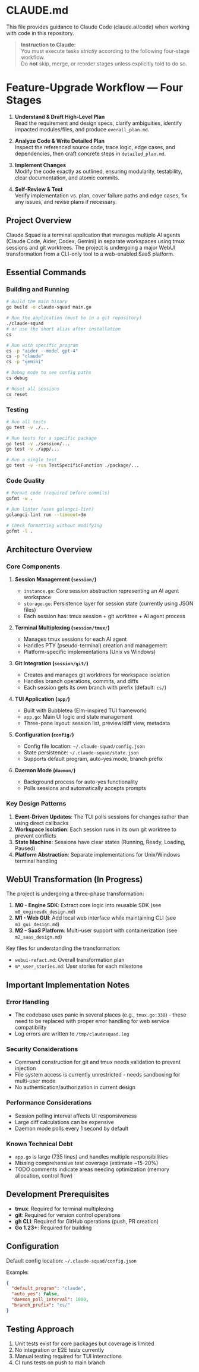 # CLAUDE.md

This file provides guidance to Claude Code (claude.ai/code) when working with code in this repository.

> **Instruction to Claude:**  
> You must execute tasks *strictly* according to the following four-stage workflow.  
> Do **not** skip, merge, or reorder stages unless explicitly told to do so.

# Feature-Upgrade Workflow — Four Stages

1. **Understand & Draft High-Level Plan**  
   Read the requirement and design specs, clarify ambiguities, identify impacted modules/files, and produce `overall_plan.md`.

2. **Analyze Code & Write Detailed Plan**  
   Inspect the referenced source code, trace logic, edge cases, and dependencies, then craft concrete steps in `detailed_plan.md`.

3. **Implement Changes**  
   Modify the code exactly as outlined, ensuring modularity, testability, clear documentation, and atomic commits.

4. **Self-Review & Test**  
   Verify implementation vs. plan, cover failure paths and edge cases, fix any issues, and revise plans if necessary.

   

## Project Overview

Claude Squad is a terminal application that manages multiple AI agents (Claude Code, Aider, Codex, Gemini) in separate workspaces using tmux sessions and git worktrees. The project is undergoing a major WebUI transformation from a CLI-only tool to a web-enabled SaaS platform.

## Essential Commands

### Building and Running
```bash
# Build the main binary
go build -o claude-squad main.go

# Run the application (must be in a git repository)
./claude-squad
# or use the short alias after installation
cs

# Run with specific program
cs -p "aider --model gpt-4"
cs -p "claude"
cs -p "gemini"

# Debug mode to see config paths
cs debug

# Reset all sessions
cs reset
```

### Testing
```bash
# Run all tests
go test -v ./...

# Run tests for a specific package
go test -v ./session/...
go test -v ./app/...

# Run a single test
go test -v -run TestSpecificFunction ./package/...
```

### Code Quality
```bash
# Format code (required before commits)
gofmt -w .

# Run linter (uses golangci-lint)
golangci-lint run --timeout=3m

# Check formatting without modifying
gofmt -l .
```

## Architecture Overview

### Core Components

1. **Session Management (`session/`)**
   - `instance.go`: Core session abstraction representing an AI agent workspace
   - `storage.go`: Persistence layer for session state (currently using JSON files)
   - Each session has: tmux session + git worktree + AI agent process

2. **Terminal Multiplexing (`session/tmux/`)**
   - Manages tmux sessions for each AI agent
   - Handles PTY (pseudo-terminal) creation and management
   - Platform-specific implementations (Unix vs Windows)

3. **Git Integration (`session/git/`)**
   - Creates and manages git worktrees for workspace isolation
   - Handles branch operations, commits, and diffs
   - Each session gets its own branch with prefix (default: `cs/`)

4. **TUI Application (`app/`)**
   - Built with Bubbletea (Elm-inspired TUI framework)
   - `app.go`: Main UI logic and state management
   - Three-pane layout: session list, preview/diff view, metadata

5. **Configuration (`config/`)**
   - Config file location: `~/.claude-squad/config.json`
   - State persistence: `~/.claude-squad/state.json`
   - Supports default program, auto-yes mode, branch prefix

6. **Daemon Mode (`daemon/`)**
   - Background process for auto-yes functionality
   - Polls sessions and automatically accepts prompts

### Key Design Patterns

1. **Event-Driven Updates**: The TUI polls sessions for changes rather than using direct callbacks
2. **Workspace Isolation**: Each session runs in its own git worktree to prevent conflicts
3. **State Machine**: Sessions have clear states (Running, Ready, Loading, Paused)
4. **Platform Abstraction**: Separate implementations for Unix/Windows terminal handling

## WebUI Transformation (In Progress)

The project is undergoing a three-phase transformation:

1. **M0 - Engine SDK**: Extract core logic into reusable SDK (see `m0_enginesdk_design.md`)
2. **M1 - Web GUI**: Add local web interface while maintaining CLI (see `m1_gui_design.md`)
3. **M2 - SaaS Platform**: Multi-user support with containerization (see `m2_saas_design.md`)

Key files for understanding the transformation:
- `webui-refact.md`: Overall transformation plan
- `m*_user_stories.md`: User stories for each milestone

## Important Implementation Notes

### Error Handling
- The codebase uses panic in several places (e.g., `tmux.go:330`) - these need to be replaced with proper error handling for web service compatibility
- Log errors are written to `/tmp/claudesquad.log`

### Security Considerations
- Command construction for git and tmux needs validation to prevent injection
- File system access is currently unrestricted - needs sandboxing for multi-user mode
- No authentication/authorization in current design

### Performance Considerations
- Session polling interval affects UI responsiveness
- Large diff calculations can be expensive
- Daemon mode polls every 1 second by default

### Known Technical Debt
- `app.go` is large (735 lines) and handles multiple responsibilities
- Missing comprehensive test coverage (estimate ~15-20%)
- TODO comments indicate areas needing optimization (memory allocation, control flow)

## Development Prerequisites

- **tmux**: Required for terminal multiplexing
- **git**: Required for version control operations
- **gh CLI**: Required for GitHub operations (push, PR creation)
- **Go 1.23+**: Required for building

## Configuration

Default config location: `~/.claude-squad/config.json`

Example:
```json
{
  "default_program": "claude",
  "auto_yes": false,
  "daemon_poll_interval": 1000,
  "branch_prefix": "cs/"
}
```

## Testing Approach

1. Unit tests exist for core packages but coverage is limited
2. No integration or E2E tests currently
3. Manual testing required for TUI interactions
4. CI runs tests on push to main branch
